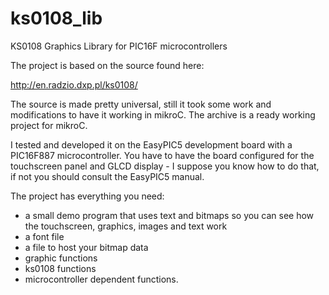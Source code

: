 ks0108_lib
==========

KS0108 Graphics Library for PIC16F microcontrollers 

The project is based on the source found here:

http://en.radzio.dxp.pl/ks0108/

The source is made pretty universal, still it took some
work and modifications to have it working in mikroC. The archive is a
ready working project for mikroC.

I tested and developed it on the EasyPIC5 development board
with a PIC16F887 microcontroller. You have to have the board  configured
for the touchscreen panel and GLCD display - I suppose you know how to
do that, if not you should consult the EasyPIC5 manual.

The project has everything you need:

* a small demo program that uses text and bitmaps so you can see how the touchscreen, graphics, images and text work
* a font file
* a file to host your bitmap data
* graphic functions
* ks0108 functions
* microcontroller dependent functions.
